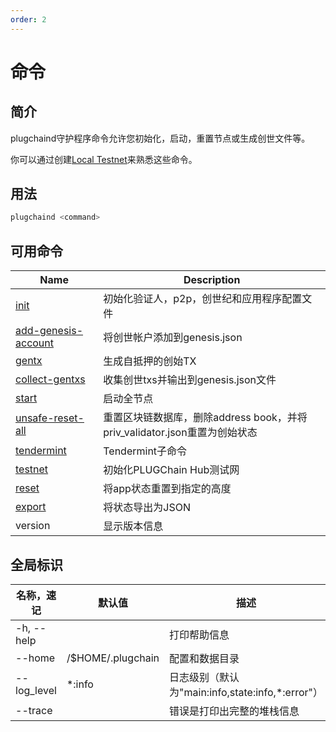```yaml
---
order: 2
---
```


# 命令

## 简介

plugchaind守护程序命令允许您初始化，启动，重置节点或生成创世文件等。

你可以通过创建[Local Testnet](local-testnet.md)来熟悉这些命令。

## 用法

```bash
plugchaind <command>
```

## 可用命令

| Name                                                             | Description                                                               |
| ---------------------------------------------------------------- | ------------------------------------------------------------------------- |
| [init](local-testnet.md#plugchaind-init)                               | 初始化验证人，p2p，创世纪和应用程序配置文件                               |
| [add-genesis-account](local-testnet.md#plugchaind-add-genesis-account) | 将创世帐户添加到genesis.json                                              |
| [gentx](local-testnet.md#plugchaind-gentx)                             | 生成自抵押的创始TX                                                        |
| [collect-gentxs](local-testnet.md#plugchaind-collect-gentxs)           | 收集创世txs并输出到genesis.json文件                                       |
| [start](local-testnet.md#plugchaind-start)                             | 启动全节点                                                                |
| [unsafe-reset-all](local-testnet.md#plugchaind-unsafe-reset-all)       | 重置区块链数据库，删除address book，并将priv_validator.json重置为创始状态 |
| [tendermint](local-testnet.md#plugchaind-tendermint)                   | Tendermint子命令                                                          |
| [testnet](local-testnet.md#build-and-init)                       | 初始化PLUGChain Hub测试网                                                       |
| [reset](local-testnet.md#plugchaind-reset)                             | 将app状态重置到指定的高度                                                 |
| [export](export.md)                                              | 将状态导出为JSON                                                          |
| version                                                          | 显示版本信息                                                              |

## 全局标识

| 名称，速记  | 默认值       | 描述                                             | 必须 | 类型   |
| ----------- | ------------ | ------------------------------------------------ | ---- | ------ |
| -h, --help  |              | 打印帮助信息                                     |      |        |
| --home      | /$HOME/.plugchain| 配置和数据目录                                   |      | String |
| --log_level | \*:info      | 日志级别（默认为"main:info,state:info,*:error"） |      | String |
| --trace     |              | 错误是打印出完整的堆栈信息                       |      |        |

